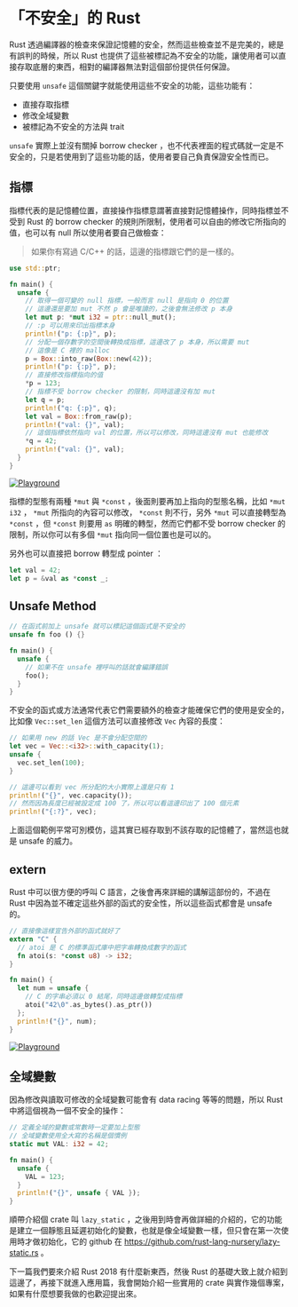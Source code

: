 「不安全」的 Rust
=================

Rust 透過編譯器的檢查來保證記憶體的安全，然而這些檢查並不是完美的，總是有誤判的時候，所以 Rust 也提供了這些被標記為不安全的功能，讓使用者可以直接存取底層的東西，相對的編譯器無法對這個部份提供任何保證。

只要使用 `unsafe` 這個關鍵字就能使用這些不安全的功能，這些功能有：

- 直接存取指標
- 修改全域變數
- 被標記為不安全的方法與 trait

`unsafe` 實際上並沒有關掉 borrow checker ，也不代表裡面的程式碼就一定是不安全的，只是若使用到了這些功能的話，使用者要自己負責保證安全性而已。

指標
-----

指標代表的是記憶體位置，直接操作指標意謂著直接對記憶體操作，同時指標並不受到 Rust 的 borrow checker 的規則所限制，使用者可以自由的修改它所指向的值，也可以有 null 所以使用者要自己做檢查：

> 如果你有寫過 C/C++ 的話，這邊的指標跟它們的是一樣的。

```rust
use std::ptr;

fn main() {
  unsafe {
    // 取得一個可變的 null 指標，一般而言 null 是指向 0 的位置
    // 這邊還是要加 mut 不然 p 會是唯讀的，之後會無法修改 p 本身
    let mut p: *mut i32 = ptr::null_mut();
    // :p 可以用來印出指標本身
    println!("p: {:p}", p);
    // 分配一個存數字的空間後轉換成指標，這邊改了 p 本身，所以需要 mut
    // 這像是 C 裡的 malloc
    p = Box::into_raw(Box::new(42));
    println!("p: {:p}", p);
    // 直接修改指標指向的值
    *p = 123;
    // 指標不受 borrow checker 的限制，同時這邊沒有加 mut
    let q = p;
    println!("q: {:p}", q);
    let val = Box::from_raw(p);
    println!("val: {}", val);
    // 這個指標依然指向 val 的位置，所以可以修改，同時這邊沒有 mut 也能修改
    *q = 42;
    println!("val: {}", val);
  }
}
```

[![Playground][play-btn]](https://play.rust-lang.org/?version=stable&mode=debug&edition=2015&gist=12969560020c938240b570f3998ffe55)

指標的型態有兩種 `*mut` 與 `*const` ，後面則要再加上指向的型態名稱，比如 `*mut i32` ， `*mut` 所指向的內容可以修改， `*const` 則不行，另外 `*mut` 可以直接轉型為 `*const` ，但 `*const` 則要用 `as` 明確的轉型，然而它們都不受 borrow checker 的限制，所以你可以有多個 `*mut` 指向同一個位置也是可以的。

另外也可以直接把 borrow 轉型成 pointer ：

```rust
let val = 42;
let p = &val as *const _;
```

Unsafe Method
-------------

```rust
// 在函式前加上 unsafe 就可以標記這個函式是不安全的
unsafe fn foo () {}

fn main() {
  unsafe {
    // 如果不在 unsafe 裡呼叫的話就會編譯錯誤
    foo();
  }
}
```

不安全的函式或方法通常代表它們需要額外的檢查才能確保它們的使用是安全的，比如像 `Vec::set_len` 這個方法可以直接修改 `Vec` 內容的長度：

```rust
// 如果用 new 的話 Vec 是不會分配空間的
let vec = Vec::<i32>::with_capacity(1);
unsafe {
  vec.set_len(100);
}

// 這邊可以看到 vec 所分配的大小實際上還是只有 1
println!("{}", vec.capacity());
// 然而因為長度已經被設定成 100 了，所以可以看這邊印出了 100 個元素
println!("{:?}", vec);
```

上面這個範例平常可別模仿，這其實已經存取到不該存取的記憶體了，當然這也就是 unsafe 的威力。

extern
------

Rust 中可以很方便的呼叫 C 語言，之後會再來詳細的講解這部份的，不過在 Rust 中因為並不確定這些外部的函式的安全性，所以這些函式都會是 unsafe 的。

```rust
// 直接像這樣宣告外部的函式就好了
extern "C" {
  // atoi 是 C 的標準函式庫中把字串轉換成數字的函式
  fn atoi(s: *const u8) -> i32;
}

fn main() {
  let num = unsafe {
    // C 的字串必須以 0 結尾，同時這邊做轉型成指標
    atoi("42\0".as_bytes().as_ptr())
  };
  println!("{}", num);
}
```

[![Playground][play-btn]](https://play.rust-lang.org/?version=stable&mode=debug&edition=2015&gist=7e22c1d946dcb77cce1524b25ab72a69)

全域變數
--------

因為修改與讀取可修改的全域變數可能會有 data racing 等等的問題，所以 Rust 中將這個視為一個不安全的操作：

```rust
// 定義全域的變數或常數時一定要加上型態
// 全域變數使用全大寫的名稱是個慣例
static mut VAL: i32 = 42;

fn main() {
  unsafe {
    VAL = 123;
  }
  println!("{}", unsafe { VAL });
}
```

順帶介紹個 crate 叫 `lazy_static` ，之後用到時會再做詳細的介紹的，它的功能是建立一個靜態且延遲初始化的變數，也就是像全域變數一樣，但只會在第一次使用時才做初始化，它的 github 在 https://github.com/rust-lang-nursery/lazy-static.rs 。

下一篇我們要來介紹 Rust 2018 有什麼新東西，然後 Rust 的基礎大致上就介紹到這邊了，再接下就進入應用篇，我會開始介紹一些實用的 crate 與實作幾個專案，如果有什麼想要我做的也歡迎提出來。

[play-btn]: https://i.imgur.com/7F0C6a1.png

